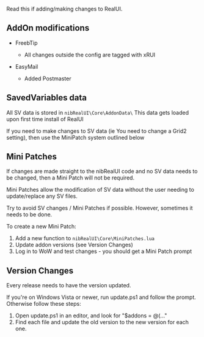 Read this if adding/making changes to RealUI.

AddOn modifications
-------------------

  - FreebTip
    - All changes outside the config are tagged with xRUI

  - EasyMail
    - Added Postmaster



SavedVariables data
-------------------

All SV data is stored in `nibRealUI\Core\AddonData\`
This data gets loaded upon first time install of RealUI

If you need to make changes to SV data (ie You need to change a Grid2 setting), then use the MiniPatch system outlined below



Mini Patches
------------

If changes are made straight to the nibRealUI code and no SV data needs to be changed, then a Mini Patch will not be required.

Mini Patches allow the modification of SV data without the user needing to update/replace any SV files.

Try to avoid SV changes / Mini Patches if possible. However, sometimes it needs to be done.


To create a new Mini Patch:
  1. Add a new function to `nibRealUI\Core\MiniPatches.lua`
  2. Update addon versions (see Version Changes)
  3. Log in to WoW and test changes - you should get a Mini Patch prompt



Version Changes
---------------

Every release needs to have the version updated.

If you're on Windows Vista or newer, run update.ps1 and follow the prompt. Otherwise follow these steps:
  1. Open update.ps1 in an editor, and look for "$addons = @(..."
  2. Find each file and update the old version to the new version for each one.
